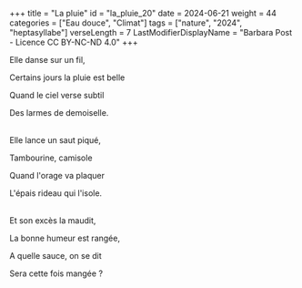 +++
title = "La pluie"
id = "la_pluie_20"
date = 2024-06-21
weight = 44
categories = ["Eau douce", "Climat"]
tags = ["nature", "2024", "heptasyllabe"]
verseLength = 7
LastModifierDisplayName = "Barbara Post - Licence CC BY-NC-ND 4.0"
+++

Elle danse sur un fil,

Certains jours la pluie est belle

Quand le ciel verse subtil

Des larmes de demoiselle.

 \
Elle lance un saut piqué,

Tambourine, camisole

Quand l'orage va plaquer

L'épais rideau qui l'isole.

 \
Et son excès la maudit,

La bonne humeur est rangée,

A quelle sauce, on se dit

Sera cette fois mangée ?
